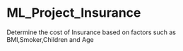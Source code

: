 # ML_Project_Insurance
Determine the cost of Insurance based on factors such as BMI,Smoker,Children and Age
